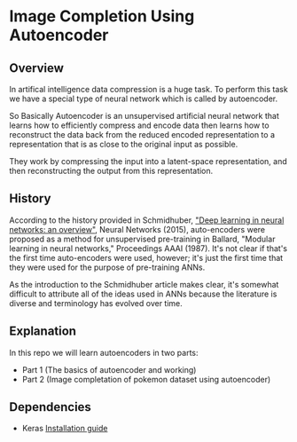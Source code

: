 

# Image Completion Using Autoencoder

## Overview

In artifical intelligence data compression is a huge task. To perform this task we have a special type of neural network which is called by autoencoder. 

So Basically Autoencoder is an unsupervised artificial neural network that learns how to efficiently compress and encode data then learns how to reconstruct the data back from the reduced encoded representation to a representation that is as close to the original input as possible.

They work by compressing the input into a latent-space representation, and then reconstructing the output from this representation.

## History

According to the history provided in Schmidhuber, ["Deep learning in neural networks: an overview"](https://arxiv.org/abs/1404.7828), Neural Networks (2015), auto-encoders were proposed as a method for unsupervised pre-training in Ballard, "Modular learning in neural networks," Proceedings AAAI (1987). It's not clear if that's the first time auto-encoders were used, however; it's just the first time that they were used for the purpose of pre-training ANNs.

As the introduction to the Schmidhuber article makes clear, it's somewhat difficult to attribute all of the ideas used in ANNs because the literature is diverse and terminology has evolved over time.

## Explanation

In this repo we will learn autoencoders in two parts:

- Part 1 (The basics of autoencoder and working)
- Part 2 (Image completation of pokemon dataset using autoencoder)

## Dependencies

- Keras [Installation guide](https://keras.io/)
